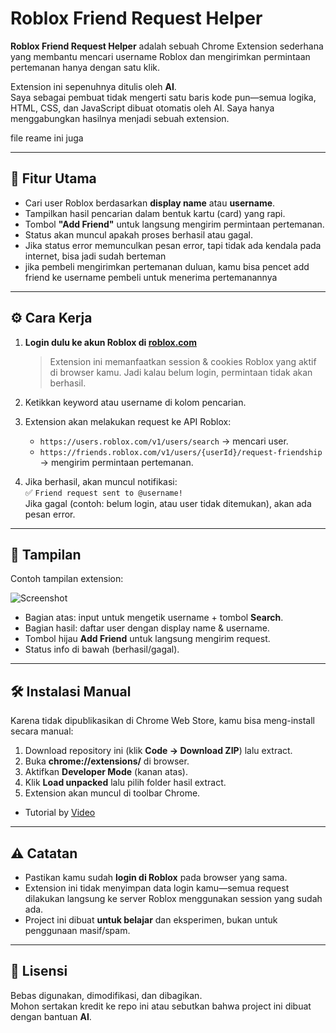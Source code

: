 # Roblox Friend Request Helper

**Roblox Friend Request Helper** adalah sebuah Chrome Extension sederhana yang membantu mencari username Roblox dan mengirimkan permintaan pertemanan hanya dengan satu klik.

Extension ini sepenuhnya ditulis oleh **AI**.  
Saya sebagai pembuat tidak mengerti satu baris kode pun—semua logika, HTML, CSS, dan JavaScript dibuat otomatis oleh AI. Saya hanya menggabungkan hasilnya menjadi sebuah extension.

file reame ini juga 

---

## 🔎 Fitur Utama
- Cari user Roblox berdasarkan **display name** atau **username**.
- Tampilkan hasil pencarian dalam bentuk kartu (card) yang rapi.
- Tombol **"Add Friend"** untuk langsung mengirim permintaan pertemanan.
- Status akan muncul apakah proses berhasil atau gagal.
- Jika status error memunculkan pesan error, tapi tidak ada kendala pada internet, bisa jadi sudah berteman
- jika pembeli mengirimkan pertemanan duluan, kamu bisa pencet add friend ke username pembeli untuk menerima pertemanannya 

---

## ⚙️ Cara Kerja
1. **Login dulu ke akun Roblox di [roblox.com](https://www.roblox.com/)**  
   > Extension ini memanfaatkan session & cookies Roblox yang aktif di browser kamu. Jadi kalau belum login, permintaan tidak akan berhasil.

2. Ketikkan keyword atau username di kolom pencarian.

3. Extension akan melakukan request ke API Roblox:
   - `https://users.roblox.com/v1/users/search` → mencari user.  
   - `https://friends.roblox.com/v1/users/{userId}/request-friendship` → mengirim permintaan pertemanan.

4. Jika berhasil, akan muncul notifikasi:  
   ✅ `Friend request sent to @username!`  
   Jika gagal (contoh: belum login, atau user tidak ditemukan), akan ada pesan error.

---

## 📸 Tampilan

Contoh tampilan extension:

![Screenshot](https://cdn.discordapp.com/attachments/1336290120873279509/1421707827092787261/image.png?ex=68da0418&is=68d8b298&hm=c623bdd5d5220a8b6b09404b1c23dc319c31858dce53064152e5b3ea416bbdfc&)

- Bagian atas: input untuk mengetik username + tombol **Search**.  
- Bagian hasil: daftar user dengan display name & username.  
- Tombol hijau **Add Friend** untuk langsung mengirim request.  
- Status info di bawah (berhasil/gagal).  

---

## 🛠️ Instalasi Manual
Karena tidak dipublikasikan di Chrome Web Store, kamu bisa meng-install secara manual:

1. Download repository ini (klik **Code → Download ZIP**) lalu extract.  
2. Buka **chrome://extensions/** di browser.  
3. Aktifkan **Developer Mode** (kanan atas).  
4. Klik **Load unpacked** lalu pilih folder hasil extract.  
5. Extension akan muncul di toolbar Chrome.  

- Tutorial by [Video](https://www.youtube.com/watch?v=oswjtLwCUqg)
---

## ⚠️ Catatan
- Pastikan kamu sudah **login di Roblox** pada browser yang sama.  
- Extension ini tidak menyimpan data login kamu—semua request dilakukan langsung ke server Roblox menggunakan session yang sudah ada.  
- Project ini dibuat **untuk belajar** dan eksperimen, bukan untuk penggunaan masif/spam.  

---

## 📄 Lisensi
Bebas digunakan, dimodifikasi, dan dibagikan.  
Mohon sertakan kredit ke repo ini atau sebutkan bahwa project ini dibuat dengan bantuan **AI**.
